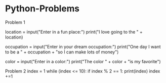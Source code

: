 # Python-Problems

Problem 1

location = input("Enter in a fun place:")
print("I love going to the " + location)

occupation = input("Enter in your dream occupation:")
print("One day I want to be a " + occupation + "so I can make lots of money")

color = input("Enter in a color:")
print("The color " + color + "is my favorite")

Problem 2
index = 1
while (index <= 10):
    if index % 2  == 1:
     print(index)
    index +=1
    
